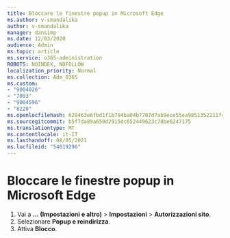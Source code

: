 ```yaml
---
title: Bloccare le finestre popup in Microsoft Edge
ms.author: v-smandalika
author: v-smandalika
manager: dansimp
ms.date: 12/03/2020
audience: Admin
ms.topic: article
ms.service: o365-administration
ROBOTS: NOINDEX, NOFOLLOW
localization_priority: Normal
ms.collection: Adm_O365
ms.custom:
- "9004026"
- "7093"
- "9004596"
- "8220"
ms.openlocfilehash: 629463e6fbd1f1b794ba04b7707d7ab9ece55ea9851352211fcaeed41ea9279d
ms.sourcegitcommit: b5f7da89a650d2915dc652449623c78be6247175
ms.translationtype: MT
ms.contentlocale: it-IT
ms.lasthandoff: 08/05/2021
ms.locfileid: "54019296"
---
```

# <a name="block-pop-up-windows-in-microsoft-edge"></a>Bloccare le finestre popup in Microsoft Edge

1. Vai a **... (Impostazioni e altro)**  >  **Impostazioni**  >  **Autorizzazioni sito**.
2. Selezionare **Popup e reindirizza**.
3. Attiva **Blocco**.